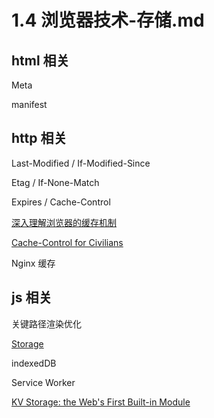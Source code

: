 # 1.4 浏览器技术-存储.md

## html 相关

Meta

manifest

## http 相关

Last-Modified / If-Modified-Since

Etag / If-None-Match

Expires / Cache-Control

[深入理解浏览器的缓存机制](https://mp.weixin.qq.com/s/8jg4X-cymkIpn0zVaMDf6Q)

[Cache-Control for Civilians](https://csswizardry.com/2019/03/cache-control-for-civilians/)

Nginx 缓存

## js 相关

关键路径渲染优化

[Storage](https://developer.mozilla.org/zh-CN/docs/Web/API/Window/localStorage)

indexedDB

Service Worker

[KV Storage: the Web's First Built-in Module](https://developers.google.com/web/updates/2019/03/kv-storage)
